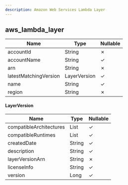 ```yaml
---
description: Amazon Web Services Lambda Layer
---
```

aws_lambda_layer
----------------

| **Name**              | **Type**     | **Nullable** |
| --------------------- | ------------ | ------------ |
| accountId             | String       | &cross;      |
| accountName           | String       | &check;      |
| arn                   | String       | &cross;      |
| latestMatchingVersion | LayerVersion | &check;      |
| name                  | String       | &check;      |
| region                | String       | &cross;      |

#### LayerVersion
| **Name**                | **Type**     | **Nullable** |
| ----------------------- | ------------ | ------------ |
| compatibleArchitectures | List<String> | &check;      |
| compatibleRuntimes      | List<String> | &check;      |
| createdDate             | String       | &check;      |
| description             | String       | &check;      |
| layerVersionArn         | String       | &cross;      |
| licenseInfo             | String       | &check;      |
| version                 | Long         | &check;      |

